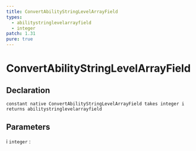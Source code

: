 ```yaml
---
title: ConvertAbilityStringLevelArrayField
types:
  - abilitystringlevelarrayfield
  - integer
patch: 1.31
pure: true
---
```


# ConvertAbilityStringLevelArrayField

## Declaration

```jass
constant native ConvertAbilityStringLevelArrayField takes integer i returns abilitystringlevelarrayfield
```

## Parameters
i `integer`
: 
